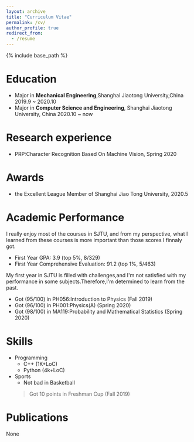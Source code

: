 ```yaml
---
layout: archive
title: "Curriculum Vitae"
permalink: /cv/
author_profile: true
redirect_from:
  - /resume
---
```


{% include base_path %}

Education
======
* Major in **Mechanical Engineering**,Shanghai Jiaotong University,China 2019.9 ~ 2020.10
* Major in **Computer Science and Engineering**, Shanghai Jiaotong University, China 2020.10 ~ now

Research experience
======
* PRP:Character Recognition Based On Machine Vision, Spring 2020

Awards
======

* the Excellent League Member of Shanghai Jiao Tong University, 2020.5

Academic Performance
======
I really enjoy most of the courses in SJTU, and from my perspective, what I learned from these courses is more important than those scores I finnaly got.

* First Year GPA: 3.9 (top 5%, 8/329)
* First Year Comprehensive Evaluation: 91.2 (top 1%, 5/463)

My first year in SJTU is filled with challenges,and I'm not satisfied with my performance in some subjects.Therefore,I'm determined to learn from the past.


* Got (95/100) in PH056:Introduction to Physics (Fall 2019)
* Got (96/100) in PH001:Physics(A) (Spring 2020)
* Got (98/100) in MA119:Probability and Mathematical Statistics (Spring 2020)

Skills
======
* Programming
  * C++ (1K+LoC)
  * Python (4k+LoC)
* Sports
  * Not bad in Basketball
  > Got 10 points in Freshman Cup (Fall 2019)
  
Publications
======
  None
  
